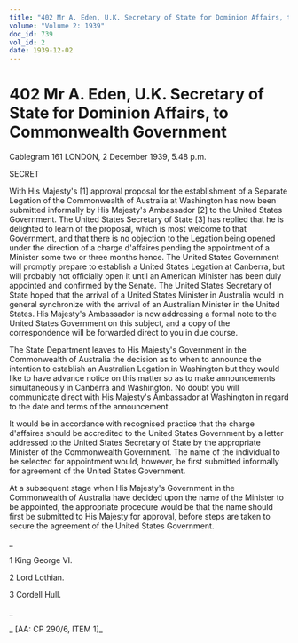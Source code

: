 ```yaml
---
title: "402 Mr A. Eden, U.K. Secretary of State for Dominion Affairs, to Commonwealth Government"
volume: "Volume 2: 1939"
doc_id: 739
vol_id: 2
date: 1939-12-02
---
```


# 402 Mr A. Eden, U.K. Secretary of State for Dominion Affairs, to Commonwealth Government

Cablegram 161 LONDON, 2 December 1939, 5.48 p.m.

SECRET

With His Majesty's [1] approval proposal for the establishment of a Separate Legation of the Commonwealth of Australia at Washington has now been submitted informally by His Majesty's Ambassador [2] to the United States Government. The United States Secretary of State [3] has replied that he is delighted to learn of the proposal, which is most welcome to that Government, and that there is no objection to the Legation being opened under the direction of a charge d'affaires pending the appointment of a Minister some two or three months hence. The United States Government will promptly prepare to establish a United States Legation at Canberra, but will probably not officially open it until an American Minister has been duly appointed and confirmed by the Senate. The United States Secretary of State hoped that the arrival of a United States Minister in Australia would in general synchronize with the arrival of an Australian Minister in the United States. His Majesty's Ambassador is now addressing a formal note to the United States Government on this subject, and a copy of the correspondence will be forwarded direct to you in due course.

The State Department leaves to His Majesty's Government in the Commonwealth of Australia the decision as to when to announce the intention to establish an Australian Legation in Washington but they would like to have advance notice on this matter so as to make announcements simultaneously in Canberra and Washington. No doubt you will communicate direct with His Majesty's Ambassador at Washington in regard to the date and terms of the announcement.

It would be in accordance with recognised practice that the charge d'affaires should be accredited to the United States Government by a letter addressed to the United States Secretary of State by the appropriate Minister of the Commonwealth Government. The name of the individual to be selected for appointment would, however, be first submitted informally for agreement of the United States Government.

At a subsequent stage when His Majesty's Government in the Commonwealth of Australia have decided upon the name of the Minister to be appointed, the appropriate procedure would be that the name should first be submitted to His Majesty for approval, before steps are taken to secure the agreement of the United States Government.

_

1 King George VI.

2 Lord Lothian.

3 Cordell Hull.

_

_ [AA: CP 290/6, ITEM 1]_

